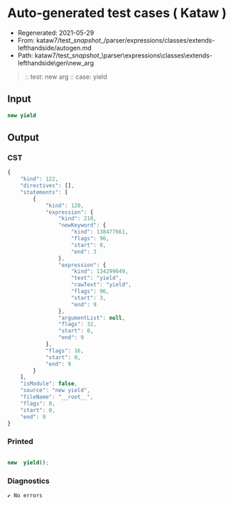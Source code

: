 # Auto-generated test cases ( Kataw )
- Regenerated: 2021-05-29
- From: kataw7/test\__snapshot__/parser/expressions/classes/extends-lefthandside/autogen.md
- Path: kataw7/test\__snapshot__\parser\expressions\classes\extends-lefthandside\gen\new_arg
> :: test: new arg
> :: case: yield
## Input

`````js
new yield
`````
## Output

### CST

```javascript
{
    "kind": 122,
    "directives": [],
    "statements": [
        {
            "kind": 120,
            "expression": {
                "kind": 210,
                "newKeyword": {
                    "kind": 138477661,
                    "flags": 96,
                    "start": 0,
                    "end": 3
                },
                "expression": {
                    "kind": 134299649,
                    "text": "yield",
                    "rawText": "yield",
                    "flags": 96,
                    "start": 3,
                    "end": 9
                },
                "argumentList": null,
                "flags": 32,
                "start": 0,
                "end": 9
            },
            "flags": 16,
            "start": 0,
            "end": 9
        }
    ],
    "isModule": false,
    "source": "new yield",
    "fileName": "__root__",
    "flags": 0,
    "start": 0,
    "end": 9
}
```

### Printed

```javascript

new  yield();
```

### Diagnostics

```javascript
✔ No errors
```

